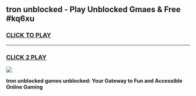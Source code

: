 
## tron unblocked - Play Unblocked Gmaes & Free #kq6xu
<h3>
<a href="https://news.freeplayer.one?title=tron_unblocked&ref=03M">CLICK TO PLAY</a></h3>
<hr>

<h3>
<a href="https://news.freeplayer.one?title=tron_unblocked&ref=03M">CLICK 2 PLAY</a>
  
</h3>

<a href="https://news.freeplayer.one?title=tron_unblocked&ref=03M"><img src="https://clearcache.store/games.png"></a>


**tron unblocked games unblocked: Your Gateway to Fun and Accessible Online Gaming**
